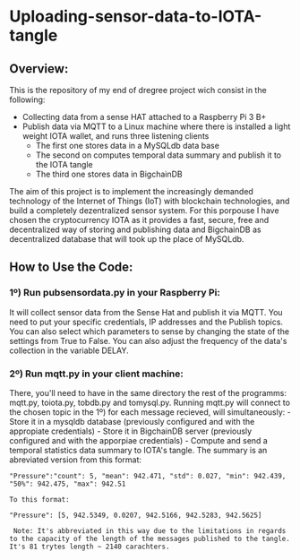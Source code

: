 # Uploading-sensor-data-to-IOTA-tangle

## Overview:

This is the repository of my end of dregree project wich consist in the following:
  
  - Collecting data from a sense HAT attached to a Raspberry Pi 3 B+
  - Publish data via MQTT to a Linux machine where there is installed a light weight IOTA wallet, and runs three listening clients
    - The first one stores data in a MySQLdb data base
    - The second on computes temporal data summary and publish it to the IOTA tangle
    - The third one stores data in BigchainDB

The aim of this project is to implement the increasingly demanded technology of the Internet of Things (IoT) with blockchain technologies, and build a completely dezentralized sensor system. For this porpouse I have chosen the cryptocurrency IOTA as it provides a fast, secure, free and decentralized way of storing and publishing data and BigchainDB as decentralized database that will took up the place of MySQLdb.

## How to Use the Code:

### 1º) Run pubsensordata.py in your Raspberry Pi: 
It will collect sensor data from the Sense Hat and publish it via MQTT. You need to put your specific credentials, IP addresses and the Publish topics. You can also select which parameters to sense by changing the state of the settings from True to False. You can also adjust the frequency of the data's collection in the variable DELAY.

### 2º) Run mqtt.py in your client machine:
There, you'll need to have in the same directory the rest of the programms: mqtt.py, toiota.py, tobdb.py and tomysql.py. Running mqtt.py will connect to the chosen topic in the 1º) for each message recieved, will simultaneously:
    - Store it in a mysqldb database (previously configured and with the appropiate credentials)
    - Store it in BigchainDB server (previously configured and with the apporpiae credentials)
    - Compute and send a temporal statistics data summary to IOTA's tangle. The summary is an abreviated version from this format: 
    
    "Pressure":"count": 5, "mean": 942.471, "std": 0.027, "min": 942.439, "50%": 942.475, "max": 942.51
    
    To this format:
    
    "Pressure": [5, 942.5349, 0.0207, 942.5166, 942.5283, 942.5625]
 
     Note: It's abbreviated in this way due to the limitations in regards to the capacity of the length of the messages published to the tangle. It's 81 trytes length ~ 2140 carachters.
